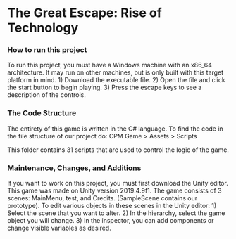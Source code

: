 <h1>The Great Escape: Rise of Technology</h1>  

<h3>How to run this project</h3>
  To run this project, you must have a Windows machine with an x86_64 architecture. 
  It may run on other machines, but is only built with this target platform in mind.
    1) Download the executable file.
    2) Open the file and click the start button to begin playing.
    3) Press the escape keys to see a description of the controls. 

<h3>The Code Structure</h3>
  The entirety of this game is written in the C# language. 
  To find the code in the file structure of our project do:
    CPM Game > Assets > Scripts
  
  This folder contains 31 scripts that are used to control the logic of the game. 
  
<h3>Maintenance, Changes, and Additions</h3>
  If you want to work on this project, you must first download the Unity editor.
  This game was made on Unity version 2019.4.9f1.
  The game consists of 3 scenes: MainMenu, test, and Credits. (SampleScene contains our prototype).
  To edit various objects in these scenes in the Unity editor:
    1) Select the scene that you want to alter.
    2) In the hierarchy, select the game object you will change.
    3) In the inspector, you can add components or change visible variables as desired.
